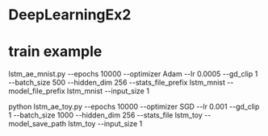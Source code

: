 # DeepLearningEx2

# train example

lstm_ae_mnist.py --epochs 10000 --optimizer Adam --lr 0.0005 --gd_clip 1 --batch_size 500 --hidden_dim 256 --stats_file_prefix lstm_mnist --model_file_prefix lstm_mnist --input_size 1

python lstm_ae_toy.py --epochs 10000 --optimizer SGD --lr 0.001 --gd_clip 1 --batch_size 1000 --hidden_dim 256 --stats_file lstm_toy --model_save_path lstm_toy --input_size 1
